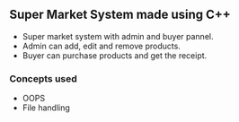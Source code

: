 ## Super Market System made using C++

- Super market system with admin and buyer pannel.
- Admin can add, edit and remove products.
- Buyer can purchase products and get the receipt.

### Concepts used

- OOPS
- File handling